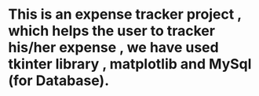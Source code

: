 # This is an expense tracker project , which helps the user to tracker his/her expense , we have used tkinter library , matplotlib and MySql (for Database).
